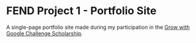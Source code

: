 # FEND Project 1 - Portfolio Site
A single-page portfolio site made during my participation in the [Grow with Google Challenge Scholarship](https://www.udacity.com/grow-with-google).


